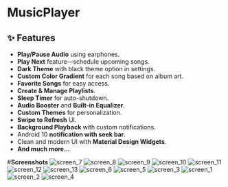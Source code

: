# MusicPlayer #

## ✨ Features

- **Play/Pause Audio** using earphones.
- **Play Next** feature—schedule upcoming songs.
- **Dark Theme** with black theme option in settings.
- **Custom Color Gradient** for each song based on album art.
- **Favorite Songs** for easy access.
- **Create & Manage Playlists**.
- **Sleep Timer** for auto-shutdown.
- **Audio Booster** and **Built-in Equalizer**.
- **Custom Themes** for personalization.
- **Swipe to Refresh** UI.
- **Background Playback** with custom notifications.
- Android 10 **notification with seek bar**.
- Clean and modern UI with **Material Design Widgets**.
- **And much more...**

#**Screenshots**
![screen_7](https://github.com/user-attachments/assets/03c0c1cc-93b1-4069-a9f2-58ab7132555f)
![screen_8](https://github.com/user-attachments/assets/9ae44e25-97c9-4788-af95-9d4776d0c3cd)
![screen_9](https://github.com/user-attachments/assets/37f98b60-8725-4fe1-a364-86ba079a8d08)
![screen_10](https://github.com/user-attachments/assets/59b566cd-ec9d-48f5-9bbb-4f9037cc4604)
![screen_11](https://github.com/user-attachments/assets/ecf2a93c-e69c-4ede-a280-96f987ab946d)
![screen_12](https://github.com/user-attachments/assets/f60af33f-9221-4548-98d6-95b73d3103a9)
![screen_13](https://github.com/user-attachments/assets/317291b9-eddc-4962-a981-fb4b670cfe36)
![screen_6](https://github.com/user-attachments/assets/753138f1-dfaa-4b74-b7e0-862291dde42a)
![screen_5](https://github.com/user-attachments/assets/4c3f1468-e546-431d-b29c-37f43d5846e5)
![screen_3](https://github.com/user-attachments/assets/b08f5c00-c27c-4f80-aec8-b7d0dff4cb21)
![screen_1](https://github.com/user-attachments/assets/99dc8a8c-f236-4d81-9a99-01ab734ec9e2)
![screen_2](https://github.com/user-attachments/assets/4427c0bf-85ac-46b3-98d0-e7fac9e7ff91)
![screen_4](https://github.com/user-attachments/assets/48119f55-5a47-46e1-9e7c-210ce92f4e4b)







